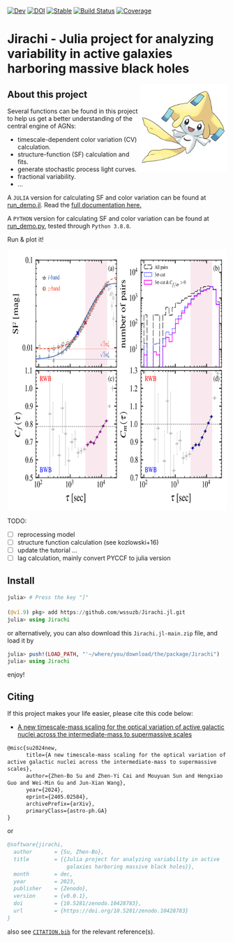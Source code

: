 [![Dev](https://img.shields.io/badge/docs-dev-blue.svg)](https://wssuzb.github.io/Jirachi.jl/dev/)
[![DOI](https://zenodo.org/badge/730485481.svg)](https://zenodo.org/doi/10.5281/zenodo.10428782)
[![Stable](https://img.shields.io/badge/docs-stable-blue.svg)](https://wssuzb.github.io/Jirachi.jl/stable/)
[![Build Status](https://github.com/wssuzb/Jirachi.jl/actions/workflows/CI.yml/badge.svg?branch=main)](https://github.com/wssuzb/Jirachi.jl/actions/workflows/CI.yml?query=branch%3Amain)
[![Coverage](https://codecov.io/gh/wssuzb/Jirachi.jl/branch/main/graph/badge.svg)](https://codecov.io/gh/wssuzb/Jirachi.jl)

# Jirachi - Julia project for analyzing variability in active galaxies harboring massive black holes

<img align="right" alt="jirachi" src="./test/fig/jirachi.jpeg" width="200" height="200"/>

## About this project

Several functions can be found in this project to help us get a better understanding of the central engine of AGNs:

- timescale-dependent color variation (CV) calculation.
- structure-function (SF) calculation and fits.
- generate stochastic process light curves.
- fractional variability.
- ...

A `JULIA` version for calculating SF and color variation can be found at [run_demo.jl](https://github.com/wssuzb/Jirachi.jl/blob/main/jl/run_demo.jl). Read the [full documentation here.](https://wssuzb.github.io/Jirachi.jl/dev/)

A `PYTHON` version for calculating SF and color variation can be found at [run_demo.py](https://github.com/wssuzb/Jirachi.jl/blob/main/py/run_demo.py), tested through `Python 3.8.8`.

Run & plot it!

<img align="center" alt="jirachi" src="./py/mag_flux_new_sun14_i_z.png" width="700" height="600"/>


TODO:

- [ ] reprocessing model
- [ ] structure function calculation (see kozlowski+16)
- [ ] update the tutorial ...
- [ ] lag calculation, mainly convert PYCCF to julia version

## Install

```julia
julia> # Press the key "]"

(@v1.9) pkg> add https://github.com/wssuzb/Jirachi.jl.git
julia> using Jirachi
```

or alternatively, you can also download this `Jirachi.jl-main.zip` file, and load it by
```julia
julia> push!(LOAD_PATH, "'~/where/you/download/the/package/Jirachi")
julia> using Jirachi
```
enjoy!

## Citing

If this project makes your life easier, please cite this code below:

- [A new timescale-mass scaling for the optical variation of active galactic nuclei across the intermediate-mass to supermassive scales](https://arxiv.org/abs/2405.02584)

```
@misc{su2024new,
      title={A new timescale-mass scaling for the optical variation of active galactic nuclei across the intermediate-mass to supermassive scales}, 
      author={Zhen-Bo Su and Zhen-Yi Cai and Mouyuan Sun and Hengxiao Guo and Wei-Min Gu and Jun-Xian Wang},
      year={2024},
      eprint={2405.02584},
      archivePrefix={arXiv},
      primaryClass={astro-ph.GA}
}
```

or

```bib
@software{jirachi,
  author       = {Su, Zhen-Bo},
  title        = {{Julia project for analyzing variability in active 
                   galaxies harboring massive black holes}},
  month        = dec,
  year         = 2023,
  publisher    = {Zenodo},
  version      = {v0.0.1},
  doi          = {10.5281/zenodo.10428783},
  url          = {https://doi.org/10.5281/zenodo.10428783}
}
```

also see [`CITATION.bib`](CITATION.bib) for the relevant reference(s).
